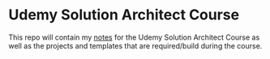 # Udemy Solution Architect Course
This repo will contain my [notes](./NOTES.md) for the Udemy Solution Architect Course as well as the projects and templates that are required/build during the course.
